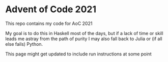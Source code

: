 # Advent of Code 2021
This repo contains my code for AoC 2021

My goal is to do this in Haskell most of the days, 
    but if a lack of time or skill leads me astray from the path of purity I may also fall back to Julia or 
    (if all else fails) Python.

This page might get updated to include run instructions at some point